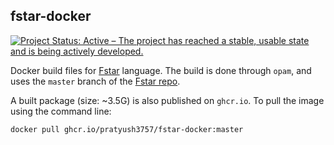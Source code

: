 ## fstar-docker
[![Project Status: Active – The project has reached a stable, usable state and is being actively developed.](https://www.repostatus.org/badges/latest/active.svg)](https://www.repostatus.org/#active)  

Docker build files for [Fstar](https://www.fstar-lang.org/) language. The build is done through `opam`, and uses the `master` branch of the [Fstar repo](https://github.com/FStarLang/FStar/tree/master).

A built package (size: ~3.5G) is also published on `ghcr.io`.
To pull the image using the command line:
```bash
docker pull ghcr.io/pratyush3757/fstar-docker:master
```
